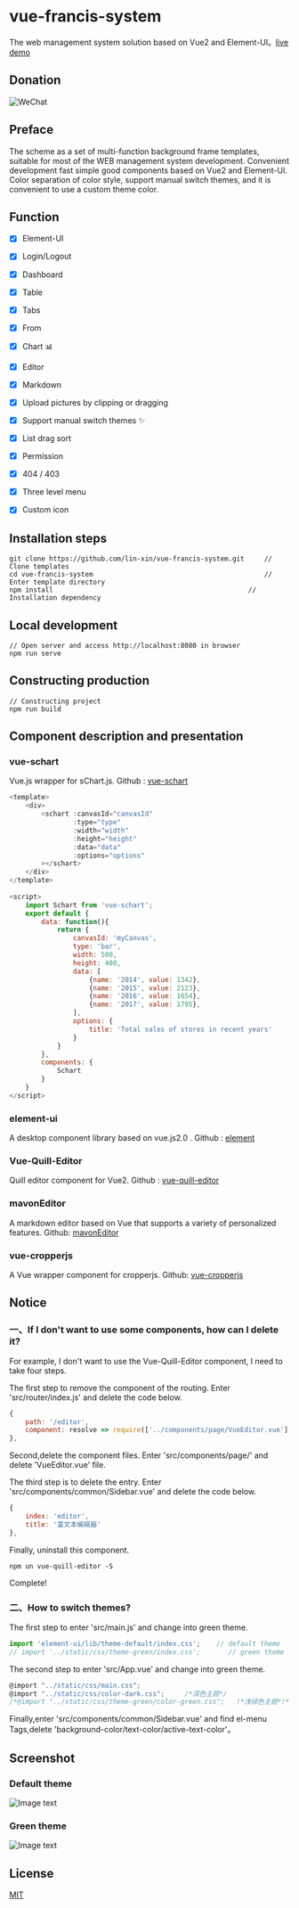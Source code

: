 # vue-francis-system #
The web management system solution based on Vue2 and Element-UI。[live demo](http://blog.gdfengshuo.com/example/work/)

## Donation
![WeChat](http://blog.gdfengshuo.com/images/weixin.jpg)

## Preface ##
The scheme as a set of multi-function background frame templates, suitable for most of the WEB management system development. Convenient development fast simple good components based on Vue2 and Element-UI. Color separation of color style, support manual switch themes, and it is convenient to use a custom theme color.

## Function ##
- [x] Element-UI
- [x] Login/Logout
- [x] Dashboard
- [x] Table
- [x] Tabs
- [x] From
- [x] Chart :bar_chart:
- [x] Editor
- [x] Markdown
- [x] Upload pictures by clipping or dragging
- [x] Support manual switch themes :sparkles:
- [x] List drag sort
- [x] Permission
- [x] 404 / 403
- [x] Three level menu
- [x] Custom icon


## Installation steps ##

	git clone https://github.com/lin-xin/vue-francis-system.git		// Clone templates
	cd vue-francis-system											// Enter template directory
	npm install													// Installation dependency

## Local development ##

	// Open server and access http://localhost:8080 in browser
	npm run serve

## Constructing production ##

	// Constructing project
	npm run build

## Component description and presentation ##

### vue-schart ###
Vue.js wrapper for sChart.js. Github : [vue-schart](https://github.com/linxin/vue-schart)

```JavaScript
<template>
    <div>
        <schart :canvasId="canvasId"
				:type="type"
				:width="width"
				:height="height"
				:data="data"
				:options="options"
		></schart>
    </div>
</template>
	
<script>
    import Schart from 'vue-schart';
    export default {
        data: function(){
            return {
                canvasId: 'myCanvas',
                type: 'bar',
                width: 500,
                height: 400,
                data: [
                    {name: '2014', value: 1342},
                    {name: '2015', value: 2123},
                    {name: '2016', value: 1654},
                    {name: '2017', value: 1795},
                ],
                options: {
                    title: 'Total sales of stores in recent years'
                }
            }
        },
        components: {
            Schart
        }
    }
</script>
```

### element-ui ###
A desktop component library based on vue.js2.0 . Github : [element](http://element.eleme.io/#/zh-CN/component/layout)

### Vue-Quill-Editor ###
Quill editor component for Vue2. Github : [vue-quill-editor](https://github.com/surmon-china/vue-quill-editor)

### mavonEditor ###
A markdown editor based on Vue that supports a variety of personalized features. Github: [mavonEditor](https://github.com/hinesboy/mavonEditor)

### vue-cropperjs ###
A Vue wrapper component for cropperjs. Github: [vue-cropperjs](https://github.com/Agontuk/vue-cropperjs)


## Notice ##
### 一、If I don't want to use some components, how can I delete it? ###

For example, I don't want to use the Vue-Quill-Editor component, I need to take four steps.

The first step to remove the component of the routing. Enter 'src/router/index.js' and delete the code below.

```JavaScript
{
    path: '/editor',
    component: resolve => require(['../components/page/VueEditor.vue'], resolve) 
},
```

Second,delete the component files. Enter 'src/components/page/' and delete 'VueEditor.vue' file.

The third step is to delete the entry. Enter 'src/components/common/Sidebar.vue' and delete the code below.
	
```js
{
	index: 'editor',
	title: '富文本编辑器'
},
```

Finally, uninstall this component.
	
	npm un vue-quill-editor -S

Complete!

### 二、How to switch themes? ###

The first step to enter 'src/main.js' and change into green theme.

```javascript
import 'element-ui/lib/theme-default/index.css';    // default theme
// import '../static/css/theme-green/index.css';       // green theme
```

The second step to enter 'src/App.vue' and change into green theme.

```javascript
@import "../static/css/main.css";
@import "../static/css/color-dark.css";     /*深色主题*/
/*@import "../static/css/theme-green/color-green.css";   !*浅绿色主题*!*/
```

Finally,enter 'src/components/common/Sidebar.vue' and find el-menu Tags,delete 'background-color/text-color/active-text-color'。

## Screenshot ##
### Default theme ###

![Image text](https://github.com/lin-xin/manage-system/raw/master/screenshots/wms1.png)

### Green theme ###

![Image text](https://github.com/lin-xin/manage-system/raw/master/screenshots/wms2.png)

## License

[MIT](https://github.com/lin-xin/vue-francis-system/blob/master/LICENSE)